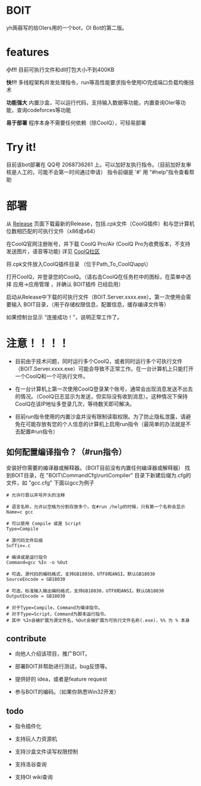 # BOIT
yh蒟蒻写的给OIers用的一个bot，OI Bot的第二版。

# features
**小!!!**  目前可执行文件和dll打包大小不到400KB
 
**快!!!**  多线程架构并发处理指令，run等高性能要求指令使用IO完成端口负载均衡技术

**功能强大**  内置沙盒，可以运行代码，支持输入数据等功能，内置查询OIer等功能，查询codeforces等功能

**易于部署**  程序本身不需要任何依赖（除CoolQ），可轻易部署

# Try it!
目前该bot部署在 QQ号 2068736261 上。可以加好友执行指令。（目前加好友审核是人工的，可能不会第一时间通过申请）
指令前缀是 '#' 用 "#help"指令查看帮助

# 部署
从 [Release](https://github.com/kernelbin/BOIT/releases) 页面下载最新的Release，包括.cpk文件（CoolQ插件）和与您计算机位数相匹配的可执行文件（x86或x64）

在CoolQ官网注册账号，并下载 CoolQ Pro/Air (CoolQ Pro为收费版本，不支持发送图片，语音等功能) 详见 [CoolQ社区](https://cqp.cc/)

将.cpk文件放入CoolQ插件目录 （位于Path_To_CoolQ\app\）

打开CoolQ，并登录您的CoolQ。（请右击CoolQ在任务栏中的图标，在菜单中选择 应用->应用管理 ，并确认 BOIT插件 已经启用）

启动从Release中下载的可执行文件（BOIT.Server.xxxx.exe）。第一次使用会需要输入 BOIT目录，（用于存储权限信息，配置信息，缓存编译文件等）

如果控制台显示 “连接成功！”，说明正常工作了。

# 注意！！！！
- 目前由于技术问题，同时运行多个CoolQ，或者同时运行多个可执行文件（BOIT.Server.xxxx.exe）可能会导致不正常工作。在一台计算机上只能打开一个CoolQ和一个可执行文件。

- 在一台计算机上第一次使用CoolQ登录某个账号，通常会出现消息发送不出去的情况。（CoolQ日志显示为发送，但实际没有收到消息）。这种情况下保持CoolQ在该IP地址多登录几次，等待数天即可解决。

- 目前run指令使用的内置沙盒并没有限制读取权限。为了防止隐私泄露，请避免在可能存放有您的个人信息的计算机上启用run指令（最简单的办法就是不去配置#run指令）

## 如何配置编译指令？（#run指令）
安装好你需要的编译器或解释器。（BOIT目前没有内置任何编译器或解释器）
找到BOIT目录，在 "BOIT\CommandCfg\run\Compiler\" 目录下新建后缀为.cfg的文件，如 "gcc.cfg"
下面以gcc为例子

```
# 允许行首以井号开头的注释

# 语言名称，允许以空格为分割存放多个。在#run /help的时候，只有第一个名称会显示
Name=c gcc

# 可以使用 Compile 或是 Script
Type=Compile

# 源代码文件后缀
Suffix=.c

# 编译或是运行指令
Command=gcc %In -o %Out

# 可选，源代码的编码格式，支持GB18030，UTF8和ANSI。默认GB18030
SourceEncode = GB18030

# 可选，标准输入输出编码格式，支持GB18030，UTF8和ANSI。默认GB18030
OutputEncode = GB18030

# 对于Type=Compile，Command为编译指令。
# 对于Type=Script，Command为脚本运行指令。
# 其中 %In会被扩展为源文件名，%Out会被扩展为可执行文件名称(.exe)，%% 为 % 本身
```


## contribute
- 向他人介绍该项目，推广BOIT。

- 部署BOIT并帮助进行测试，bug反馈等。

- 提供好的 idea，或者是feature request

- 参与BOIT的编码。（如果你熟悉Win32开发）

## todo
- 指令插件化

- 支持玩人力资源机

- 支持沙盒文件读写权限控制

- 支持洛谷查询

- 支持OI wiki查询
